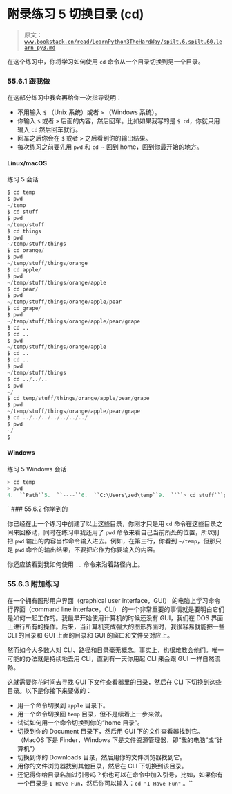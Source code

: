 # 附录练习 5 切换目录 (cd)

> 原文：[`www.bookstack.cn/read/LearnPython3TheHardWay/spilt.6.spilt.60.learn-py3.md`](https://www.bookstack.cn/read/LearnPython3TheHardWay/spilt.6.spilt.60.learn-py3.md)

在这个练习中，你将学习如何使用 `cd` 命令从一个目录切换到另一个目录。

### 55.6.1 跟我做

在这部分练习中我会再给你一次指导说明：

*   不用输入 `$` （Unix 系统）或者 `>` （Windows 系统）。
*   你输入 `$` 或者 `>` 后面的内容，然后回车。比如如果我写的是 `$ cd`，你就只用输入 `cd` 然后回车就行。
*   回车之后你会在 `$` 或者 `>` 之后看到你的输出结果。
*   每次练习之前要先用 `pwd` 和 `cd ~` 回到 home，回到你最开始的地方。

#### Linux/macOS

练习 5 会话

```py
$ cd temp
$ pwd
~/temp
$ cd stuff
$ pwd
~/temp/stuff
$ cd things
$ pwd
~/temp/stuff/things
$ cd orange/
$ pwd
~/temp/stuff/things/orange
$ cd apple/
$ pwd
~/temp/stuff/things/orange/apple
$ cd pear/
$ pwd
~/temp/stuff/things/orange/apple/pear
$ cd grape/
$ pwd
~/temp/stuff/things/orange/apple/pear/grape
$ cd ..
$ cd ..
$ pwd
~/temp/stuff/things/orange/apple
$ cd ..
$ cd ..
$ pwd
~/temp/stuff/things
$ cd ../../..
$ pwd
~/
$ cd temp/stuff/things/orange/apple/pear/grape
$ pwd
~/temp/stuff/things/orange/apple/pear/grape
$ cd ../../../../../../../
$ pwd
~/
$
```

#### Windows

练习 5 Windows 会话

```py
> cd temp
> pwd
4.  ``Path``5.  ``----``6.  ``C:\Users\zed\temp``9.  ````> cd stuff```py`10.  ```> pwd```py12.  ````Path```py`13.  ```----```py14.  ```C:\Users\zed\temp\stuff```py17.  ````> cd things```py`18.  ```> pwd```py20.  ````Path```py`21.  ```----```py22.  ```C:\Users\zed\temp\stuff\things```py25.  ````> cd orange```py`26.  ```> pwd```py28.  ````Path```py`29.  ```----```py30.  ```C:\Users\zed\temp\stuff\things\orange```py33.  ````> cd apple```py`34.  ```> pwd```py36.  ````Path```py`37.  ```----```py38.  ```C:\Users\zed\temp\stuff\things\orange\apple```py41.  ````> cd pear```py`42.  ```> pwd```py44.  ````Path```py`45.  ```----```py46.  ```C:\Users\zed\temp\stuff\things\orange\apple\pear```py48.  ````> cd grape```py`49.  ```> pwd```py51.  ````Path```py`52.  ```----```py53.  ```C:\Users\zed\temp\stuff\things\orange\apple\pear\grape```py56.  ````> cd ..```py`57.  ```> cd ..```py58.  ```> cd ..```py59.  ```> pwd```py61.  ````Path```py`62.  ```----```py63.  ```C:\Users\zed\temp\stuff\things\orange```py66.  ````> cd ../..```py`67.  ```> pwd```py69.  ````Path```py`70.  ```----```py71.  ```C:\Users\zed\temp\stuff```py74.  ````> cd ..```py`75.  ```> cd ..```py76.  ```> cd temp/stuff/things/orange/apple/pear/grape```py77.  ```> cd ../../../../../../../```py78.  ```> pwd```py80.  ````Path```py`81.  ```----```py82.  ```C:\Users\zed```py85.  ````>```py`
```

 ``### 55.6.2 你学到的

你已经在上一个练习中创建了以上这些目录，你刚才只是用 `cd` 命令在这些目录之间来回移动，同时在练习中我还用了 `pwd` 命令来看自己当前所处的位置，所以别把 `pwd` 输出的内容当作命令输入进去。例如，在第三行，你看到 `~/temp`，但那只是 `pwd` 命令的输出结果，不要把它作为你要输入的内容。

你还应该看到我如何使用 `..` 命令来沿着路径向上。

### 55.6.3 附加练习

在一个拥有图形用户界面（graphical user interface，GUI） 的电脑上学习命令行界面（command line interface，CLI） 的一个非常重要的事情就是要明白它们是如何一起工作的。我最早开始使用计算机的时候还没有 GUI，我们在 DOS 界面上进行所有的操作。后来，当计算机变成强大的图形界面时，我很容易就能把一些 CLI 的目录和 GUI 上面的目录和 GUI 的窗口和文件夹对应上。

然而如今大多数人对 CLI、路径和目录毫无概念。事实上，也很难教会他们。唯一可能的办法就是持续地去用 CLI，直到有一天你用起 CLI 来会跟 GUI 一样自然流畅。

这就需要你花时间去寻找 GUI 下文件查看器里的目录，然后在 CLI 下切换到这些目录。以下是你接下来要做的：

*   用一个命令切换到 `apple` 目录下。
*   用一个命令切换回 `temp` 目录，但不是续着上一步来做。
*   试试如何用一个命令切换到你的“home 目录”。
*   切换到你的 Document 目录下，然后用 GUI 下的文件查看器找到它。（MacOS 下是 Finder，Windows 下是文件资源管理器，即“我的电脑”或“计算机”）
*   切换到你的 Downloads 目录，然后用你的文件浏览器找到它。
*   用你的文件浏览器找到其他目录，然后在 CLI 下切换到该目录。
*   还记得你给目录名加过引号吗？你也可以在命令中加入引号，比如，如果你有一个目录是 `I Have Fun`，然后你可以输入：`cd "I Have Fun"` 。``